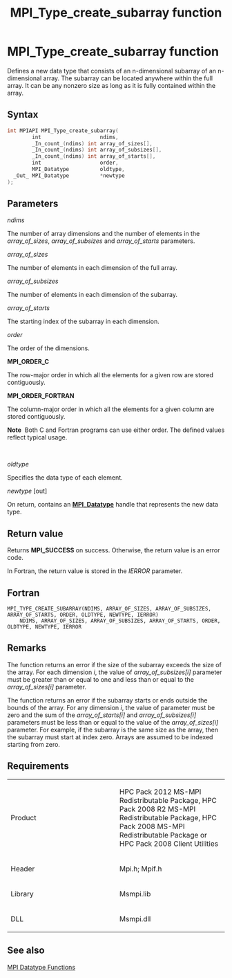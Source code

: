 ﻿---
title: MPI_Type_create_subarray function
TOCTitle: MPI_Type_create_subarray function
ms:assetid: 27B8E756-94C6-43A9-ACDD-A583419C40A5
ms:mtpsurl: https://msdn.microsoft.com/en-us/library/Dn520561(v=VS.85)
ms:contentKeyID: 59361032
ms.date: 03/28/2018
mtps_version: v=VS.85
f1_keywords:
- mpi/MPI_TYPE_CREATE_SUBARRAY
- MPI_ORDER_C
- MPI_ORDER_FORTRAN
- MPI_TYPE_CREATE_SUBARRAY
- mpif/MPI_Type_create_subarray
dev_langs:
- C++
- C
api_location:
- Msmpi.dll
api_name:
- MPI_Type_create_subarray
api_type:
- DLLExport
product:
- Windows
topic_type:
- apiref
- kbSyntax
product_family_name: VS
ROBOTS: INDEX,FOLLOW
---

# MPI\_Type\_create\_subarray function

Defines a new data type that consists of an n-dimensional subarray of an n-dimensional array. The subarray can be located anywhere within the full array. It can be any nonzero size as long as it is fully contained within the array.

## Syntax

``` c++
int MPIAPI MPI_Type_create_subarray(
        int                   ndims,
        _In_count_(ndims) int array_of_sizes[],
        _In_count_(ndims) int array_of_subsizes[],
        _In_count_(ndims) int array_of_starts[],
        int                   order,
        MPI_Datatype          oldtype,
  _Out_ MPI_Datatype          *newtype
);
```

## Parameters

*ndims*

The number of array dimensions and the number of elements in the *array\_of\_sizes*, *array\_of\_subsizes* and *array\_of\_starts* parameters.

*array\_of\_sizes*

The number of elements in each dimension of the full array.

*array\_of\_subsizes*

The number of elements in each dimension of the subarray.

*array\_of\_starts*

The starting index of the subarray in each dimension.

*order*

The order of the dimensions.

**MPI\_ORDER\_C**

The row-major order in which all the elements for a given row are stored contiguously.

**MPI\_ORDER\_FORTRAN**

The column-major order in which all the elements for a given column are stored contiguously.

**Note**  Both C and Fortran programs can use either order. The defined values reflect typical usage.

 

*oldtype*

Specifies the data type of each element.

*newtype* \[out\]

On return, contains an [**MPI\_Datatype**](mpi-datatype-enumeration.md) handle that represents the new data type.

## Return value

Returns **MPI\_SUCCESS** on success. Otherwise, the return value is an error code.

In Fortran, the return value is stored in the *IERROR* parameter.

## Fortran

    MPI_TYPE_CREATE_SUBARRAY(NDIMS, ARRAY_OF_SIZES, ARRAY_OF_SUBSIZES, ARRAY_OF_STARTS, ORDER, OLDTYPE, NEWTYPE, IERROR)
        NDIMS, ARRAY_OF_SIZES, ARRAY_OF_SUBSIZES, ARRAY_OF_STARTS, ORDER, OLDTYPE, NEWTYPE, IERROR

## Remarks

The function returns an error if the size of the subarray exceeds the size of the array. For each dimension *i*, the value of *array\_of\_subsizes\[i\]* parameter must be greater than or equal to one and less than or equal to the *array\_of\_sizes\[i\]* parameter.

The function returns an error if the subarray starts or ends outside the bounds of the array. For any dimension *i*, the value of parameter must be zero and the sum of the *array\_of\_starts\[i\]* and *array\_of\_subsizes\[i\]* parameters must be less than or equal to the value of the *array\_of\_sizes\[i\]* parameter. For example, if the subarray is the same size as the array, then the subarray must start at index zero. Arrays are assumed to be indexed starting from zero.

## Requirements

<table>
<colgroup>
<col style="width: 50%" />
<col style="width: 50%" />
</colgroup>
<tbody>
<tr class="odd">
<td><p>Product</p></td>
<td><p>HPC Pack 2012 MS-MPI Redistributable Package, HPC Pack 2008 R2 MS-MPI Redistributable Package, HPC Pack 2008 MS-MPI Redistributable Package or HPC Pack 2008 Client Utilities</p></td>
</tr>
<tr class="even">
<td><p>Header</p></td>
<td>Mpi.h;
Mpif.h</td>
</tr>
<tr class="odd">
<td><p>Library</p></td>
<td>Msmpi.lib</td>
</tr>
<tr class="even">
<td><p>DLL</p></td>
<td>Msmpi.dll</td>
</tr>
</tbody>
</table>


## See also

[MPI Datatype Functions](mpi-datatype-functions.md)

